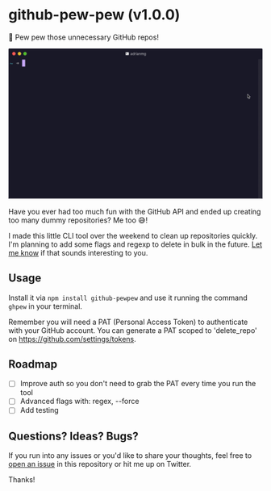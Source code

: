 # github-pew-pew (v1.0.0)
🔫 Pew pew those unnecessary GitHub repos!

![Preview of the tool](preview.gif "Preview of the tool")

Have you ever had too much fun with the GitHub API and ended up creating too many dummy repositories? Me too 😅!

I made this little CLI tool over the weekend to clean up repositories quickly. I'm planning to add some flags and regexp to delete in bulk in the future. [Let me know](http://twitter.com/adrianmg) if that sounds interesting to you.

## Usage

Install it via `npm install github-pewpew` and use it running the command `ghpew` in your terminal.

Remember you will need a PAT (Personal Access Token) to authenticate with your GitHub account. You can generate a PAT scoped to 'delete_repo' on https://github.com/settings/tokens.

## Roadmap
- [ ] Improve auth so you don't need to grab the PAT every time you run the tool
- [ ] Advanced flags with: regex, --force
- [ ] Add testing

## Questions? Ideas? Bugs?

If you run into any issues or you'd like to share your thoughts, feel free to [open an issue](https://github.com/adrianmg/github-pewpew/issues) in this repository or hit me up on Twitter.

Thanks!
